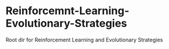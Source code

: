 # Reinforcemnt-Learning-Evolutionary-Strategies
Root dir for Reinforcement Learning and Evolutionary Strategies
